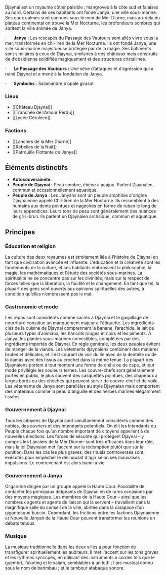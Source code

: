 Djaynai est un royaume côtier paisible : mangroves à la côte sud et falaises au nord. Certains de ces habitants ont fondé Janya, une ville sous-marine. Ses eaux calmes sont connues sous le nom de Mer Diurne, mais au-delà du plateau continental on trouve la Mer Nocturne, les profondeurs sombres qui abritent la ville animée de Janya.

·      **Janya** : Les rescapés du Passage des Vautours sont allés vivre sous la mer, transformés en chi-liren de la Mer Nocturne. Ils ont fondé Janya, une ville sous-marine majestueuse protégée par de la magie. Ses bâtiments sont similaires à ceux de Djaynai, similaires à des châteaux mais construits de d’obsidienne solidifiée magiquement et des structures cristallines.

·      **Le Passage des Vautours :** Une série d’attaques et d’agression qui a ruiné Djaynai et a mené à la fondation de Janya.

·      **Symboles** : Salamandre d’opale girasol

### Lieux
- [[Château Djaynai]]
- [[Tranchée de l’Amour Perdu]]
- [[Lycée Céruléen]]

### Factions
- [[Lanciers de la Mer Diurne]]
- [[Rebelles de la Nuit]]
- [[Patrouille Flottante de Janya]] 
## Éléments distinctifs

- **Autosouveraineté.**
- **Peuple de Djaynai** : Peau sombre, ébène à acajou. Parlent Djaynaïen, commun et occasionnellement aquatique.
- **Peuple de Janya** : Les Janyans sont un peuple amphibie d'origine Djaynaienne appelé Chil-liren de la Mer Nocturne. Ils ressemblent à des humains aux dents pointues et nageoires en forme de ruban le long de leurs appendices. Leurs tons de peau sont généralement des nuances de gris-brun. Ils parlent un Djaynaïen archaïque, commun et aquatique.
## Principes

### Éducation et religion

La culture des deux royaumes est étroitement liée à l’histoire de Djaynai en tant que civilisation avancée et influente. L'éducation et la créativité sont les fondements de la culture, et ses habitants embrassent la philosophie, la magie, les mathématiques et l'étude des sociétés sous-marines. La spiritualité ne se concentre pas sur les divinités, mais sur le respect de forces telles que la libération, la fluidité et le changement. En tant que tel, la plupart des gens sont ouverts aux opinions spirituelles des autres, à condition qu’elles n’embrassent pas le mal.

### Gastronomie et mode

Les repas sont considérés comme sacrés à Djaynai et le gaspillage de nourriture constitue un manquement majeur à l'étiquette. Les ingrédients clés de la cuisine de Djaynai comprennent la banane, l’arachide, le lait de plusieurs types d’animaux, les haricots rouges et noirs et les piments. À Janya, les plantes sous-marines comestibles, complétées par des ingrédients importés de Djaynai. En règle générale, les deux peuples évitent de manger de la viande. Les vêtements djaynaiens combinent des matières brutes et délicates, et il est courant de voir du lin avec de la dentelle ou de la damas avec des tissus au crochet dans la même tenue. La plupart des Djaynaiens portent à tout moment une forme de châle ou de cape, et leur mode privilégie les couleurs ternes. Les couvre-chefs sont généralement portés en public, le plus souvent des casquettes pointues, des chapeaux à larges bords ou des chèches qui peuvent servir de couvre-chef et de voile. Les vêtements de Janya sont parallèles au style Djaynaian mais comportent des matériaux comme la peau d'anguille et des herbes marines élégamment tissées.

### Gouvernement à Djaynai

Tous les citoyens de Djaynai sont simultanément considérés comme des nobles, des ouvriers et des intendants potentiels. On élit les Intendants du Peuple chaque fois qu’un nombre important de citoyens appellent à de nouvelles élections. Les forces de sécurité qui protègent Djaynai – y compris les Lanciers de la Mer Diurne– sont très efficaces dans leur rôle, mais la loi Djaynaian met l’accent sur la rédemption plutôt que sur la punition. Dans les cas les plus graves, des rituels controversés sont exécutés pour empêcher le délinquant d'agir selon ses mauvaises impulsions. Le contrevenant est alors banni à vie.

### Gouvernement à Janya

Oligarchie dirigée par un groupe appelé la Haute Cour. Possibilité de contacter les principaux dirigeants de Djaynai en de rares occasions par des moyens magiques. Les membres de la Haute Cour – ainsi que les nombreux agents et agents de liaison qui la servent – ​​travaillent dans la magnifique salle du conseil de la ville, abritée dans la carapace d’un gigantesque buccin. Cependant, les frictions entre les factions Djaynaïenne et Nouvelle Janyan de la Haute Cour peuvent transformer les réunions en débats tendus.

### Musique

La musique traditionnelle dans les deux villes a pour fonction de transfigurer spirituellement les auditeurs. Il met l'accent sur les tons graves et les rythmes syncopés, en utilisant des instruments à cordes tels que le guembri, l'akoting et le xalam, semblables à un luth ; l'arc musical connu sous le nom de berimbau ; et le tambour atabaque sonore.